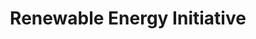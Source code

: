 ---
title: "Renewable Energy Initiative"
description: "A comprehensive project focused on sustainable energy solutions"
tag: "Energy"
googleDocUrl: "https://docs.google.com/document/d/e/2PACX-your-energy-doc-id/pub"
---